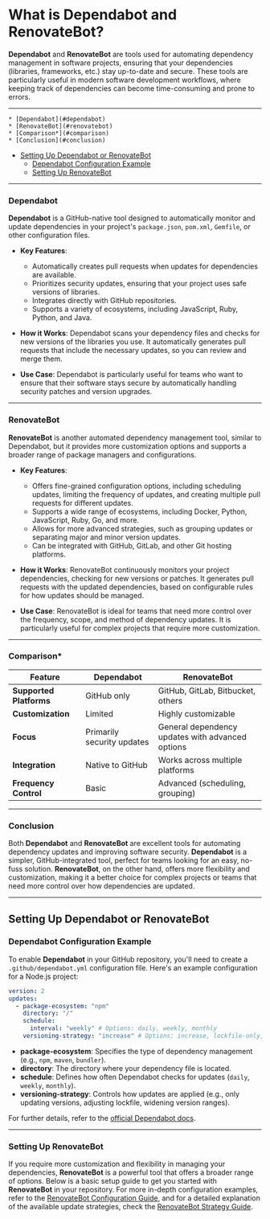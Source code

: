 # What is Dependabot and RenovateBot?

**Dependabot** and **RenovateBot** are tools used for automating dependency management in software projects, ensuring that your dependencies (libraries, frameworks, etc.) stay up-to-date and secure. These tools are particularly useful in modern software development workflows, where keeping track of dependencies can become time-consuming and prone to errors.

---

<!-- toc -->

    * [Dependabot](#dependabot)
    * [RenovateBot](#renovatebot)
    * [Comparison*](#comparison)
    * [Conclusion](#conclusion)
- [Setting Up Dependabot or RenovateBot](#setting-up-dependabot-or-renovatebot)
    * [Dependabot Configuration Example](#dependabot-configuration-example)
    * [Setting Up RenovateBot](#setting-up-renovatebot)

<!-- tocstop -->

---

### Dependabot

**Dependabot** is a GitHub-native tool designed to automatically monitor and update dependencies in your project's `package.json`, `pom.xml`, `Gemfile`, or other configuration files.

- **Key Features**:
  - Automatically creates pull requests when updates for dependencies are available.
  - Prioritizes security updates, ensuring that your project uses safe versions of libraries.
  - Integrates directly with GitHub repositories.
  - Supports a variety of ecosystems, including JavaScript, Ruby, Python, and Java.

- **How it Works**:
  Dependabot scans your dependency files and checks for new versions of the libraries you use. It automatically generates pull requests that include the necessary updates, so you can review and merge them.

- **Use Case**:
  Dependabot is particularly useful for teams who want to ensure that their software stays secure by automatically handling security patches and version upgrades.

---

### RenovateBot

**RenovateBot** is another automated dependency management tool, similar to Dependabot, but it provides more customization options and supports a broader range of package managers and configurations.

- **Key Features**:
  - Offers fine-grained configuration options, including scheduling updates, limiting the frequency of updates, and creating multiple pull requests for different updates.
  - Supports a wide range of ecosystems, including Docker, Python, JavaScript, Ruby, Go, and more.
  - Allows for more advanced strategies, such as grouping updates or separating major and minor version updates.
  - Can be integrated with GitHub, GitLab, and other Git hosting platforms.

- **How it Works**:
  RenovateBot continuously monitors your project dependencies, checking for new versions or patches. It generates pull requests with the updated dependencies, based on configurable rules for how updates should be managed.

- **Use Case**:
  RenovateBot is ideal for teams that need more control over the frequency, scope, and method of dependency updates. It is particularly useful for complex projects that require more customization.

---

### Comparison*

| Feature               | Dependabot                          | RenovateBot                        |
|-----------------------|-------------------------------------|------------------------------------|
| **Supported Platforms**| GitHub only                         | GitHub, GitLab, Bitbucket, others  |
| **Customization**      | Limited                             | Highly customizable                |
| **Focus**              | Primarily security updates         | General dependency updates with advanced options |
| **Integration**        | Native to GitHub                    | Works across multiple platforms    |
| **Frequency Control**  | Basic                              | Advanced (scheduling, grouping)    |

---

### Conclusion

Both **Dependabot** and **RenovateBot** are excellent tools for automating dependency updates and improving software security. **Dependabot** is a simpler, GitHub-integrated tool, perfect for teams looking for an easy, no-fuss solution. **RenovateBot**, on the other hand, offers more flexibility and customization, making it a better choice for complex projects or teams that need more control over how dependencies are updated.


---

## Setting Up Dependabot or RenovateBot

### Dependabot Configuration Example

To enable **Dependabot** in your GitHub repository, you'll need to create a `.github/dependabot.yml` configuration file. Here's an example configuration for a Node.js project:

```yaml
version: 2
updates:
  - package-ecosystem: "npm"
    directory: "/"
    schedule:
      interval: "weekly" # Options: daily, weekly, monthly
    versioning-strategy: "increase" # Options: increase, lockfile-only, widen
```

- **package-ecosystem**: Specifies the type of dependency management (e.g., `npm`, `maven`, `bundler`).
- **directory**: The directory where your dependency file is located.
- **schedule**: Defines how often Dependabot checks for updates (`daily`, `weekly`, `monthly`).
- **versioning-strategy**: Controls how updates are applied (e.g., only updating versions, adjusting lockfile, widening version ranges).

For further details, refer to the [official Dependabot docs](https://docs.github.com/en/github/administering-a-repository/setting-up-dependency-graph-configuration).

---

### Setting Up RenovateBot

If you require more customization and flexibility in managing your dependencies, **RenovateBot** is a powerful tool that offers a broader range of options. Below is a basic setup guide to get you started with **RenovateBot** in your repository. For more in-depth configuration examples, refer to the [RenovateBot Configuration Guide](./renovatebot), and for a detailed explanation of the available update strategies, check the [RenovateBot Strategy Guide](./renovatebot/strategy.md).
